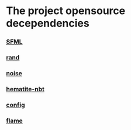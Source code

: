 # The project opensource decependencies

### [SFML](https://github.com/jeremyletang/rust-sfml)
### [rand](https://github.com/rust-random/rand)
### [noise](https://github.com/razaekel/noise-rs)
### [hematite-nbt](https://github.com/PistonDevelopers/hematite_nbt)
### [config](https://github.com/mehcode/config-rs)
### [flame](https://github.com/llogiq/flame)
